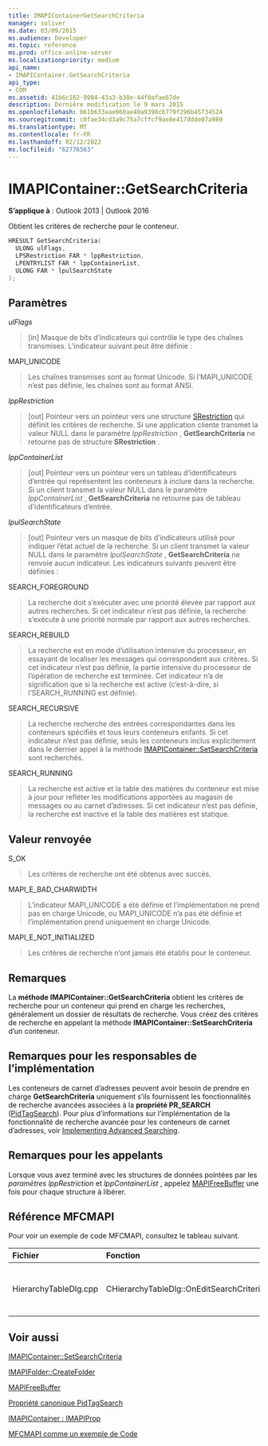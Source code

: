 ```yaml
---
title: IMAPIContainerGetSearchCriteria
manager: soliver
ms.date: 03/09/2015
ms.audience: Developer
ms.topic: reference
ms.prod: office-online-server
ms.localizationpriority: medium
api_name:
- IMAPIContainer.GetSearchCriteria
api_type:
- COM
ms.assetid: 41b6c162-9984-43a3-b38e-44f0afae67de
description: Dernière modification le 9 mars 2015
ms.openlocfilehash: b61b633aae060ae40a9398cb779f296b45734524
ms.sourcegitcommit: c0fae34cd3a9c75a7cffcf9ae8e417ddde07a989
ms.translationtype: MT
ms.contentlocale: fr-FR
ms.lasthandoff: 02/12/2022
ms.locfileid: "62776563"
---
```

# <a name="imapicontainergetsearchcriteria"></a>IMAPIContainer::GetSearchCriteria

  
  
**S’applique à** : Outlook 2013 | Outlook 2016 
  
Obtient les critères de recherche pour le conteneur.
  
```cpp
HRESULT GetSearchCriteria(
  ULONG ulFlags,
  LPSRestriction FAR * lppRestriction,
  LPENTRYLIST FAR * lppContainerList,
  ULONG FAR * lpulSearchState
);
```

## <a name="parameters"></a>Paramètres

 _ulFlags_
  
> [in] Masque de bits d’indicateurs qui contrôle le type des chaînes transmises. L’indicateur suivant peut être définie :
    
MAPI_UNICODE 
  
> Les chaînes transmises sont au format Unicode. Si l’MAPI_UNICODE n’est pas définie, les chaînes sont au format ANSI.
    
 _lppRestriction_
  
> [out] Pointeur vers un pointeur vers une structure [SRestriction](srestriction.md) qui définit les critères de recherche. Si une application cliente transmet la valeur NULL dans le paramètre _lppRestriction_ , **GetSearchCriteria** ne retourne pas de structure **SRestriction** . 
    
 _lppContainerList_
  
> [out] Pointeur vers un pointeur vers un tableau d’identificateurs d’entrée qui représentent les conteneurs à inclure dans la recherche. Si un client transmet la valeur NULL dans le paramètre _lppContainerList_ , **GetSearchCriteria** ne retourne pas de tableau d’identificateurs d’entrée. 
    
 _lpulSearchState_
  
> [out] Pointeur vers un masque de bits d’indicateurs utilisé pour indiquer l’état actuel de la recherche. Si un client transmet la valeur NULL dans le paramètre _lpulSearchState_ , **GetSearchCriteria** ne renvoie aucun indicateur. Les indicateurs suivants peuvent être définies : 
    
SEARCH_FOREGROUND 
  
> La recherche doit s’exécuter avec une priorité élevée par rapport aux autres recherches. Si cet indicateur n’est pas définie, la recherche s’exécute à une priorité normale par rapport aux autres recherches.
    
SEARCH_REBUILD 
  
> La recherche est en mode d’utilisation intensive du processeur, en essayant de localiser les messages qui correspondent aux critères. Si cet indicateur n’est pas définie, la partie intensive du processeur de l’opération de recherche est terminée. Cet indicateur n’a de signification que si la recherche est active (c’est-à-dire, si l’SEARCH_RUNNING est définie).
    
SEARCH_RECURSIVE 
  
> La recherche recherche des entrées correspondantes dans les conteneurs spécifiés et tous leurs conteneurs enfants. Si cet indicateur n’est pas définie, seuls les conteneurs inclus explicitement dans le dernier appel à la méthode [IMAPIContainer::SetSearchCriteria](imapicontainer-setsearchcriteria.md) sont recherchés. 
    
SEARCH_RUNNING 
  
> La recherche est active et la table des matières du conteneur est mise à jour pour refléter les modifications apportées au magasin de messages ou au carnet d’adresses. Si cet indicateur n’est pas définie, la recherche est inactive et la table des matières est statique.
    
## <a name="return-value"></a>Valeur renvoyée

S_OK 
  
> Les critères de recherche ont été obtenus avec succès.
    
MAPI_E_BAD_CHARWIDTH 
  
> L’indicateur MAPI_UNICODE a été définie et l’implémentation ne prend pas en charge Unicode, ou MAPI_UNICODE n’a pas été définie et l’implémentation prend uniquement en charge Unicode.
    
MAPI_E_NOT_INITIALIZED 
  
> Les critères de recherche n’ont jamais été établis pour le conteneur.
    
## <a name="remarks"></a>Remarques

La **méthode IMAPIContainer::GetSearchCriteria** obtient les critères de recherche pour un conteneur qui prend en charge les recherches, généralement un dossier de résultats de recherche. Vous créez des critères de recherche en appelant la méthode **IMAPIContainer::SetSearchCriteria** d’un conteneur. 
  
## <a name="notes-to-implementers"></a>Remarques pour les responsables de l’implémentation

Les conteneurs de carnet d’adresses peuvent avoir besoin de prendre en charge **GetSearchCriteria** uniquement s’ils fournissent les fonctionnalités de recherche avancées associées à la **propriété PR_SEARCH** ([PidTagSearch](pidtagsearch-canonical-property.md)). Pour plus d’informations sur l’implémentation de la fonctionnalité de recherche avancée pour les conteneurs de carnet d’adresses, voir [Implementing Advanced Searching](implementing-advanced-searching.md).
  
## <a name="notes-to-callers"></a>Remarques pour les appelants

Lorsque vous avez terminé avec les structures de données pointées par les  _paramètres lppRestriction_ et  _lppContainerList_ , appelez [MAPIFreeBuffer](mapifreebuffer.md) une fois pour chaque structure à libérer. 
  
## <a name="mfcmapi-reference"></a>Référence MFCMAPI

Pour voir un exemple de code MFCMAPI, consultez le tableau suivant.
  
|**Fichier**|**Fonction**|**Commentaire**|
|:-----|:-----|:-----|
|HierarchyTableDlg.cpp  <br/> |CHierarchyTableDlg::OnEditSearchCriteria  <br/> |MFCMAPI utilise la **méthode IMAPIContainer::GetSearchCriteria** pour obtenir des critères de recherche à partir d’un dossier à afficher. |
   
## <a name="see-also"></a>Voir aussi



[IMAPIContainer::SetSearchCriteria](imapicontainer-setsearchcriteria.md)
  
[IMAPIFolder::CreateFolder](imapifolder-createfolder.md)
  
[MAPIFreeBuffer](mapifreebuffer.md)
  
[Propriété canonique PidTagSearch](pidtagsearch-canonical-property.md)
  
[IMAPIContainer : IMAPIProp](imapicontainerimapiprop.md)


[MFCMAPI comme un exemple de Code](mfcmapi-as-a-code-sample.md)

